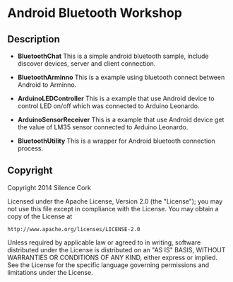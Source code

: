 Android Bluetooth Workshop
==============

Description
--------------

- **BluetoothChat**
This is a simple android bluetooth sample, include discover devices, server and client connection.

- **BluetoothArminno**
This is a example using bluetooth connect between Android to Arminno.

- **ArduinoLEDController**
This is a example that use Android device to control LED on/off which was connected to Arduino Leonardo.

- **ArduinoSensorReceiver**
This is a example that use Android device get the value of LM35 sensor connected to Arduino Leonardo.

- **BluetoothUtility**
This is a wrapper for Android bluetooth connection process.

Copyright
--------------

Copyright 2014 Silence Cork

Licensed under the Apache License, Version 2.0 (the "License");
you may not use this file except in compliance with the License.
You may obtain a copy of the License at

    http://www.apache.org/licenses/LICENSE-2.0

Unless required by applicable law or agreed to in writing, software
distributed under the License is distributed on an "AS IS" BASIS,
WITHOUT WARRANTIES OR CONDITIONS OF ANY KIND, either express or implied.
See the License for the specific language governing permissions and
limitations under the License.